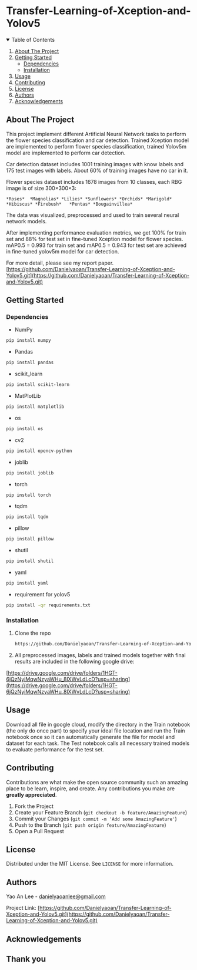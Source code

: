 # Transfer-Learning-of-Xception-and-Yolov5

<!-- TABLE OF CONTENTS -->
<details open="open">
  <summary>Table of Contents</summary>
  <ol>
    <li><a href="#about-the-project">About The Project</a></li>
    <li><a href="#getting-started">Getting Started</a>
      <ul>
        <li><a href="#dependencies">Dependencies</a></li>
        <li><a href="#installation">Installation</a></li>
      </ul>
    </li>
    <li><a href="#usage">Usage</a></li>
    <li><a href="#contributing">Contributing</a></li>
    <li><a href="#license">License</a></li>
    <li><a href="#authors">Authors</a></li>
    <li><a href="#acknowledgements">Acknowledgements</a></li>
  </ol>
</details>



<!-- ABOUT THE PROJECT -->
## About The Project
This project implement different Artificial Neural Network tasks to perform the flower species classification and car detection. Trained Xception model are implemented to perform flower species classification, trained Yolov5m model are implemented to perform car detection.

Car detection dataset includes 1001 training images with know labels and 175 test images with labels. About 60% of training images have no car in it.

Flower species dataset includes 1678 images from 10 classes, each RBG image is of size  300×300×3:

```
*Roses*  *Magnolias* *Lilies* *Sunflowers* *Orchids* *Marigold* *Hibiscus* *Firebush*	*Pentas* *Bougainvillea*
```


The data was visualized, preprocessed and used to train several neural network models.

After implementing performance evaluation metrics, we get 100% for train set and 88% for test set in fine-tuned Xception model for flower species. 
mAP0.5 = 0.993 for train set and mAP0.5 = 0.943 for test set are achieved in fine-tuned yolov5m model for car detection.



For more detail, please see my report paper. [https://github.com/Danielyaoan/Transfer-Learning-of-Xception-and-Yolov5.git](https://github.com/Danielyaoan/Transfer-Learning-of-Xception-and-Yolov5.git)


<!-- GETTING STARTED -->
## Getting Started


### Dependencies

* NumPy

```sh
pip install numpy
```
* Pandas

```sh
pip install pandas
```

* scikit_learn
```sh
pip install scikit-learn
```

* MatPlotLib
```sh
pip install matplotlib
```

* os
```sh
pip install os
```

* cv2
```sh
pip install opencv-python
```

* joblib
```sh
pip install joblib
```

* torch
```sh
pip install torch
```

* tqdm
```sh
pip install tqdm
```

* pillow
```sh
pip install pillow
```

* shutil
```sh
pip install shutil
```

* yaml
```sh
pip install yaml
```

* requirement for yolov5
```sh
pip install -qr requirements.txt
```

### Installation

1. Clone the repo
   ```sh
   https://github.com/Danielyaoan/Transfer-Learning-of-Xception-and-Yolov5.git
   ```
2. All preprocessed images, labels and trained models together with final results are included in the following google drive: 

[https://drive.google.com/drive/folders/1HGT-6jQzNyiMqwNzyaWHu_8lXWvLdLcD?usp=sharing](https://drive.google.com/drive/folders/1HGT-6jQzNyiMqwNzyaWHu_8lXWvLdLcD?usp=sharing)



<!-- USAGE EXAMPLES -->
## Usage

Download all file in google cloud, modify the directory in the Train notebook (the only do once part) to specify your ideal file location and run the Train notebook once so it can automatically generate the file for model and dataset for each task. The Test notebook calls all necessary trained models to evaluate performance for the test set.



<!-- CONTRIBUTING -->
## Contributing

Contributions are what make the open source community such an amazing place to be learn, inspire, and create. Any contributions you make are **greatly appreciated**.

1. Fork the Project
2. Create your Feature Branch (`git checkout -b feature/AmazingFeature`)
3. Commit your Changes (`git commit -m 'Add some AmazingFeature'`)
4. Push to the Branch (`git push origin feature/AmazingFeature`)
5. Open a Pull Request


<!-- LICENSE -->
## License

Distributed under the MIT License. See `LICENSE` for more information.


<!-- Authors -->
## Authors

Yao An Lee - danielyaoanlee@gmail.com

Project Link: [https://github.com/Danielyaoan/Transfer-Learning-of-Xception-and-Yolov5.git](https://github.com/Danielyaoan/Transfer-Learning-of-Xception-and-Yolov5.git)


<!-- ACKNOWLEDGEMENTS -->
## Acknowledgements



## Thank you
